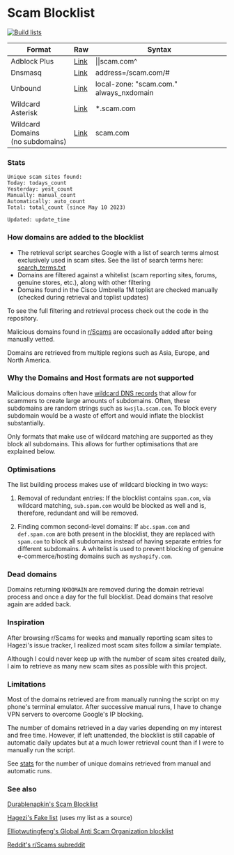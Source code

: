 # Scam Blocklist

[![Build lists](https://github.com/jarelllama/Scam-Blocklist/actions/workflows/build_lists.yml/badge.svg)](https://github.com/jarelllama/Scam-Blocklist/actions/workflows/build_lists.yml)

| Format | Raw | Syntax |
| --- | --- | --- |
| Adblock Plus| [Link](https://raw.githubusercontent.com/jarelllama/Scam-Blocklist/main/lists/adblock.txt) | \|\|scam.com^ |
| Dnsmasq | [Link](https://raw.githubusercontent.com/jarelllama/Scam-Blocklist/main/lists/dnsmasq.txt) | address=/scam.com/# |
| Unbound | [Link](https://raw.githubusercontent.com/jarelllama/Scam-Blocklist/main/lists/unbound.txt) | local-zone: "scam.com." always_nxdomain |
| Wildcard Asterisk | [Link](https://raw.githubusercontent.com/jarelllama/Scam-Blocklist/main/lists/wildcard_asterisk.txt) | \*.scam.com |
| Wildcard Domains<br/>(no subdomains)| [Link](https://raw.githubusercontent.com/jarelllama/Scam-Blocklist/main/lists/wildcard_domains.txt) | scam.com |

### Stats

```
Unique scam sites found:
Today: todays_count
Yesterday: yest_count
Manually: manual_count
Automatically: auto_count
Total: total_count (since May 10 2023)

Updated: update_time
```

### How domains are added to the blocklist

- The retrieval script searches Google with a list of search terms almost exclusively used in scam sites. See the list of search terms here: [search_terms.txt](https://raw.githubusercontent.com/jarelllama/Scam-Blocklist/main/search_terms.txt)
- Domains are filtered against a whitelist (scam reporting sites, forums, genuine stores, etc.), along with other filtering
- Domains found in the Cisco Umbrella 1M toplist are checked manually (checked during retrieval and toplist updates)

To see the full filtering and retrieval process check out the code in the repository.

Malicious domains found in [r/Scams](https://www.reddit.com/r/Scams) are occasionally added after being manually vetted.

Domains are retrieved from multiple regions such as Asia, Europe, and North America.

### Why the Domains and Host formats are not supported

Malicious domains often have [wildcard DNS records](https://developers.cloudflare.com/dns/manage-dns-records/reference/wildcard-dns-records/) that allow for scammers to create large amounts of subdomains. Often, these subdomains are random strings such as `kwsjla.scam.com`. To block every subdomain would be a waste of effort and would inflate the blocklist substantially.

Only formats that make use of wildcard matching are supported as they block all subdomains. This allows for further optimisations that are explained below.

### Optimisations

The list building process makes use of wildcard blocking in two ways:

1. Removal of redundant entries: If the blocklist contains `spam.com`, via wildcard matching, `sub.spam.com` would be blocked as well and is, therefore, redundant and will be removed.

2. Finding common second-level domains: If `abc.spam.com` and `def.spam.com` are both present in the blocklist, they are replaced with `spam.com` to block all subdomains instead of having separate entries for different subdomains. A whitelist is used to prevent blocking of genuine e-commerce/hosting domains such as `myshopify.com`.

### Dead domains

Domains returning `NXDOMAIN` are removed during the domain retrieval process and once a day for the full blocklist. Dead domains that resolve again are added back.

### Inspiration

After browsing r/Scams for weeks and manually reporting scam sites to Hagezi's issue tracker, I realized most scam sites follow a similar template.

Although I could never keep up with the number of scam sites created daily, I aim to retrieve as many new scam sites as possible with this project.

### Limitations

Most of the domains retrieved are from manually running the script on my phone's terminal emulator. After successive manual runs, I have to change VPN servers to overcome Google's IP blocking.

The number of domains retrieved in a day varies depending on my interest and free time. However, if left unattended, the blocklist is still capable of automatic daily updates but at a much lower retrieval count than if I were to manually run the script.

See [stats](https://github.com/jarelllama/Scam-Blocklist#stats) for the number of unique domains retrieved from manual and automatic runs.

### See also

[Durablenapkin's Scam Blocklist](https://github.com/durablenapkin/scamblocklist)

[Hagezi's Fake list](https://github.com/hagezi/dns-blocklists#fake) (uses my list as a source)

[Elliotwutingfeng's Global Anti Scam Organization blocklist](https://github.com/elliotwutingfeng/GlobalAntiScamOrg-blocklist)

[Reddit's r/Scams subreddit](https://www.reddit.com/r/Scams)
